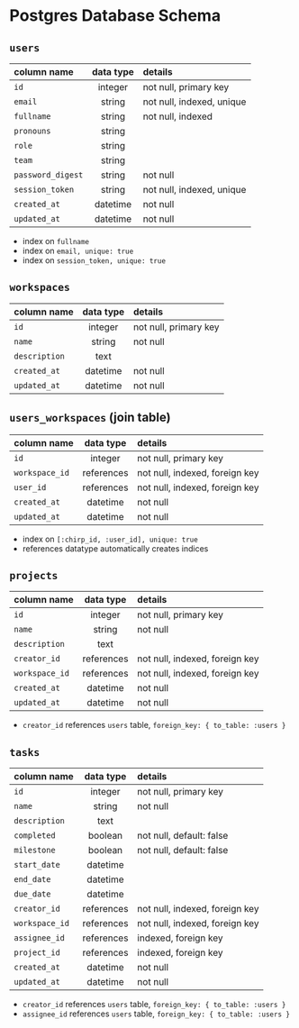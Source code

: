 # Postgres Database Schema

## `users`

| column name       | data type | details                   |
| :---------------- | :-------: | :------------------------ |
| `id`              |  integer  | not null, primary key     |
| `email`           |  string   | not null, indexed, unique |
| `fullname`        |  string   | not null, indexed         |
| `pronouns`        |  string   |                           |
| `role`            |  string   |                           |
| `team`            |  string   |                           |
| `password_digest` |  string   | not null                  |
| `session_token`   |  string   | not null, indexed, unique |
| `created_at`      | datetime  | not null                  |
| `updated_at`      | datetime  | not null                  |

-   index on `fullname`
-   index on `email, unique: true`
-   index on `session_token, unique: true`

## `workspaces`

| column name   | data type | details               |
| :------------ | :-------: | :-------------------- |
| `id`          |  integer  | not null, primary key |
| `name`        |  string   | not null              |
| `description` |   text    |                       |
| `created_at`  | datetime  | not null              |
| `updated_at`  | datetime  | not null              |

## `users_workspaces` (join table)

| column name    | data type  | details                        |
| :------------- | :--------: | :----------------------------- |
| `id`           |  integer   | not null, primary key          |
| `workspace_id` | references | not null, indexed, foreign key |
| `user_id`      | references | not null, indexed, foreign key |
| `created_at`   |  datetime  | not null                       |
| `updated_at`   |  datetime  | not null                       |

-   index on `[:chirp_id, :user_id], unique: true`
-   references datatype automatically creates indices

## `projects`

| column name    | data type  | details                        |
| :------------- | :--------: | :----------------------------- |
| `id`           |  integer   | not null, primary key          |
| `name`         |   string   | not null                       |
| `description`  |    text    |                                |
| `creator_id`   | references | not null, indexed, foreign key |
| `workspace_id` | references | not null, indexed, foreign key |
| `created_at`   |  datetime  | not null                       |
| `updated_at`   |  datetime  | not null                       |

-   `creator_id` references `users` table, `foreign_key: { to_table: :users }`

## `tasks`

| column name    | data type  | details                        |
| :------------- | :--------: | :----------------------------- |
| `id`           |  integer   | not null, primary key          |
| `name`         |   string   | not null                       |
| `description`  |    text    |                                |
| `completed`    |  boolean   | not null, default: false       |
| `milestone`    |  boolean   | not null, default: false       |
| `start_date`   |  datetime  |                                |
| `end_date`     |  datetime  |                                |
| `due_date`     |  datetime  |                                |
| `creator_id`   | references | not null, indexed, foreign key |
| `workspace_id` | references | not null, indexed, foreign key |
| `assignee_id`  | references | indexed, foreign key           |
| `project_id`   | references | indexed, foreign key           |
| `created_at`   |  datetime  | not null                       |
| `updated_at`   |  datetime  | not null                       |

-   `creator_id` references `users` table, `foreign_key: { to_table: :users }`
-   `assignee_id` references `users` table, `foreign_key: { to_table: :users }`
